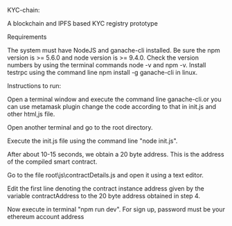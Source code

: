 KYC-chain:

A blockchain and IPFS based KYC registry prototype



Requirements

The system must have NodeJS and ganache-cli installed. Be sure the npm version is >= 5.6.0 and node version is >= 9.4.0. Check the version numbers by using the terminal commands node -v and npm -v. Install testrpc using the command line npm install -g ganache-cli in linux.


Instructions to run:

Open a terminal window and execute the command line ganache-cli.or you can use metamask plugin change the code according to that in init.js and other html,js file.

Open another terminal and go to the root directory.

Execute the init.js file using the command line "node init.js".

After about 10-15 seconds, we obtain a 20 byte address. This is the address of the compiled smart contract.

Go to the file root\js\contractDetails.js and open it using a text editor.

Edit the first line denoting the contract instance address given by the variable contractAddress to the 20 byte address obtained in step 4.

Now execute in terminal "npm run dev". For sign up, password must be your ethereum account address 
